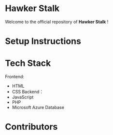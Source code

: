 # Hawker Stalk 
Welcome to the official repository of <b>Hawker Stalk</b> !

# Setup Instructions

# Tech Stack
Frontend: 
- HTML
- CSS
Backend： 
- JavaScript
- PHP
- Microsoft Azure Database

# Contributors
